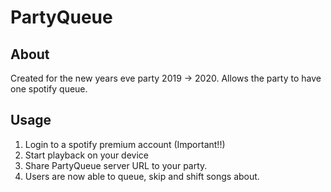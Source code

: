 # PartyQueue

## About
Created for the new years eve party 2019 -> 2020. Allows the party to have one spotify queue.


## Usage
1. Login to a spotify premium account (Important!!)
2. Start playback on your device
3. Share PartyQueue server URL to your party.
4. Users are now able to queue, skip and shift songs about.
